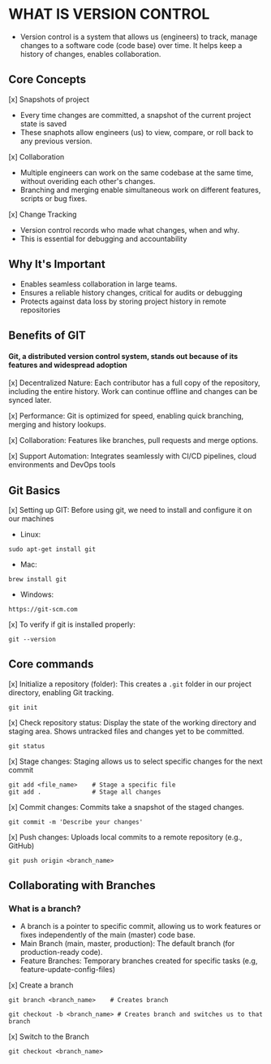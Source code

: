 <!-- VERSION CONTROL -->

# WHAT IS VERSION CONTROL

- Version control is a system that allows us (engineers) to track, manage changes to a software code (code base) over time. It helps keep a history of changes, enables collaboration.

## Core Concepts

[x] Snapshots of project

- Every time changes are committed, a snapshot of the current project state is saved
- These snaphots allow engineers (us) to view, compare, or roll back to any previous version.

[x] Collaboration

- Multiple engineers can work on the same codebase at the same time, without overiding each other's changes.
- Branching and merging enable simultaneous work on different features, scripts or bug fixes.

[x] Change Tracking

- Version control records who made what changes, when and why.
- This is essential for debugging and accountability

## Why It's Important

- Enables seamless collaboration in large teams.
- Ensures a reliable history changes, critical for audits or debugging
- Protects against data loss by storing project history in remote repositories

## Benefits of GIT

#### Git, a distributed version control system, stands out because of its features and widespread adoption

[x] Decentralized Nature: Each contributor has a full copy of the repository, including the entire history. Work can continue offline and changes can be synced later.

[x] Performance: Git is optimized for speed, enabling quick branching, merging and history lookups.

[x] Collaboration: Features like branches, pull requests and merge options.

[x] Support Automation: Integrates seamlessly with CI/CD pipelines, cloud environments and DevOps tools

## Git Basics

[x] Setting up GIT: Before using git, we need to install and configure it on our machines

- Linux:

```
sudo apt-get install git
```

- Mac:

```
brew install git
```

- Windows:

```
https://git-scm.com
```

[x] To verify if git is installed properly:

```
git --version
```

## Core commands

[x] Initialize a repository (folder): This creates a `.git` folder in our project directory, enabling Git tracking.

```
git init
```

[x] Check repository status: Display the state of the working directory and staging area. Shows untracked files and changes yet to be committed.

```
git status
```

[x] Stage changes: Staging allows us to select specific changes for the next commit

```
git add <file_name>    # Stage a specific file
git add .              # Stage all changes
```

[x] Commit changes: Commits take a snapshot of the staged changes.

```
git commit -m 'Describe your changes'
```

[x] Push changes: Uploads local commits to a remote repository (e.g., GitHub)

```
git push origin <branch_name>
```

## Collaborating with Branches

### What is a branch?

- A branch is a pointer to specific commit, allowing us to work features or fixes independently of the main (master) code base.
- Main Branch (main, master, production): The default branch (for production-ready code).
- Feature Branches: Temporary branches created for specific tasks (e.g, feature-update-config-files)

[x] Create a branch

```
git branch <branch_name>    # Creates branch

git checkout -b <branch_name> # Creates branch and switches us to that branch
```

[x] Switch to the Branch

```
git checkout <branch_name>
```
